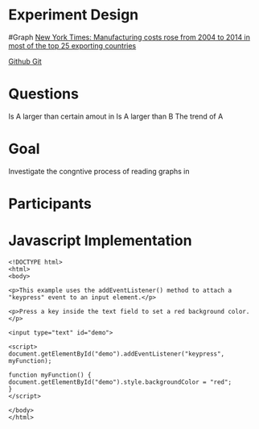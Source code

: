 
# Experiment Design

#Graph
[New York Times: Manufacturing costs rose from 2004 to 2014 in most of the top 25 exporting countries](http://www.nytimes.com/interactive/2015/07/31/business/international/rising-cost-of-manufacturing.html)

[Github Git](http://githut.info)
# Questions
Is A larger than certain amout in 
Is A larger than B
The trend of A

# Goal
Investigate the congntive process of reading graphs in 

# Participants

# Javascript Implementation


```
<!DOCTYPE html>
<html>
<body>

<p>This example uses the addEventListener() method to attach a "keypress" event to an input element.</p>

<p>Press a key inside the text field to set a red background color.</p>

<input type="text" id="demo">

<script>
document.getElementById("demo").addEventListener("keypress", myFunction);

function myFunction() {
document.getElementById("demo").style.backgroundColor = "red";
}
</script>

</body>
</html>

```
